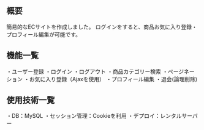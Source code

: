 ## 概要
簡易的なECサイトを作成しました。
ログインをすると、商品お気に入り登録・プロフィール編集が可能です。

## 機能一覧
・ユーザー登録
・ログイン
・ログアウト
・商品カテゴリー検索
・ページネーション
・お気に入り登録（Ajaxを使用）
・プロフィール編集
・退会(論理削除)

## 使用技術一覧
・DB：MySQL
・セッション管理：Cookieを利用
・デプロイ：レンタルサーバー
